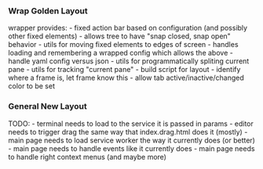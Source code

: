 ### Wrap Golden Layout

wrapper provides:
	- fixed action bar based on configuration (and possibly other fixed elements)
	- allows tree to have "snap closed, snap open" behavior
	- utils for moving fixed elements to edges of screen
	- handles loading and remembering a wrapped config which allows the above
	- handle yaml config versus json
	- utils for programmatically spliting current pane
	- utils for tracking "current pane"
	- build script for layout
	- identify where a frame is, let frame know this
	- allow tab active/inactive/changed color to be set

### General New Layout

TODO:
	- terminal needs to load to the service it is passed in params
	- editor needs to trigger drag the same way that index.drag.html does it (mostly)
	- main page needs to load service worker the way it currently does (or better)
	- main page needs to handle events like it currently does
	- main page needs to handle right context menus (and maybe more)

